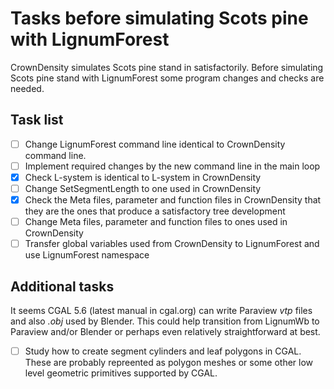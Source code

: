 # Tasks before simulating Scots pine with LignumForest

CrownDensity simulates Scots pine stand in satisfactorily. 
Before simulating Scots pine stand with LignumForest
some program changes and checks are needed.

## Task list
- [ ] Change LignumForest command line identical to CrownDensity command line.
- [ ] Implement required changes by the new command line in the main loop
- [x] Check L-system is identical to L-system in CrownDensity
- [ ] Change SetSegmentLength to one used in CrownDensity
- [X] Check the Meta files, parameter and function files in CrownDensity
      that they are the ones that produce a satisfactory tree development
- [ ] Change Meta files, parameter and function files to ones 
      used in CrownDensity
- [ ] Transfer global variables used from CrownDensity to LignumForest
      and use LignumForest namespace
	  
## Additional tasks

It seems CGAL 5.6 (latest manual in cgal.org) can write 
Paraview *vtp* files and also *.obj* used by Blender. 
This could help transition from LignumWb to Paraview and/or Blender 
or perhaps even relatively straightforward at best.

- [ ] Study how to create segment cylinders and leaf polygons in CGAL.
      These are probably repreented as polygon meshes or some other 
	  low level geometric primitives supported by CGAL.

